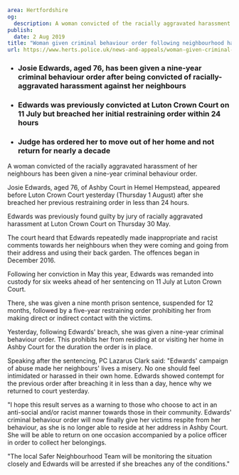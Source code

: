 ```yaml
area: Hertfordshire
og:
  description: A woman convicted of the racially aggravated harassment of her neighbours has been given a nine-year criminal behaviour order.
publish:
  date: 2 Aug 2019
title: "Woman given criminal behaviour order following neighbourhood harassment \u2013 Hemel Hempstead"
url: https://www.herts.police.uk/news-and-appeals/woman-given-criminal-behaviour-order-following-neighbourhood-harassment-hemel-hempstead-0591
```

* ### Josie Edwards, aged 76, has been given a nine-year criminal behaviour order after being convicted of racially-aggravated harassment against her neighbours

 * ### Edwards was previously convicted at Luton Crown Court on 11 July but breached her initial restraining order within 24 hours

 * ### Judge has ordered her to move out of her home and not return for nearly a decade

A woman convicted of the racially aggravated harassment of her neighbours has been given a nine-year criminal behaviour order.

Josie Edwards, aged 76, of Ashby Court in Hemel Hempstead, appeared before Luton Crown Court yesterday (Thursday 1 August) after she breached her previous restraining order in less than 24 hours.

Edwards was previously found guilty by jury of racially aggravated harassment at Luton Crown Court on Thursday 30 May.

The court heard that Edwards repeatedly made inappropriate and racist comments towards her neighbours when they were coming and going from their address and using their back garden. The offences began in December 2016.

Following her conviction in May this year, Edwards was remanded into custody for six weeks ahead of her sentencing on 11 July at Luton Crown Court.

There, she was given a nine month prison sentence, suspended for 12 months, followed by a five-year restraining order prohibiting her from making direct or indirect contact with the victims.

Yesterday, following Edwards' breach, she was given a nine-year criminal behaviour order. This prohibits her from residing at or visiting her home in Ashby Court for the duration the order is in place.

Speaking after the sentencing, PC Lazarus Clark said: "Edwards' campaign of abuse made her neighbours' lives a misery. No one should feel intimidated or harassed in their own home. Edwards showed contempt for the previous order after breaching it in less than a day, hence why we returned to court yesterday.

"I hope this result serves as a warning to those who choose to act in an anti-social and/or racist manner towards those in their community. Edwards' criminal behaviour order will now finally give her victims respite from her behaviour, as she is no longer able to reside at her address in Ashby Court. She will be able to return on one occasion accompanied by a police officer in order to collect her belongings.

"The local Safer Neighbourhood Team will be monitoring the situation closely and Edwards will be arrested if she breaches any of the conditions."
